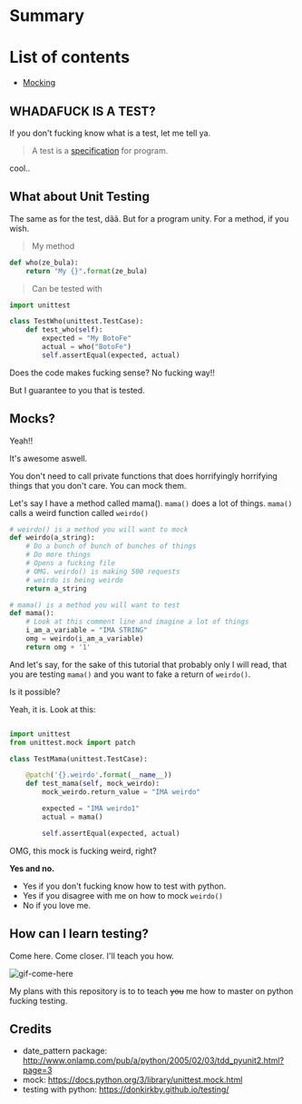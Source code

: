 # Summary

# List of contents
* [Mocking][mocking]


## WHADAFUCK IS A TEST?

If you don't fucking know what is a test, let me tell ya.

> A test is a [specification] for program.

cool..

## What about Unit Testing

The same as for the test, dãã. But for a program unity. For a method, if you wish.

> My method

```` python
def who(ze_bula):
    return "My {}".format(ze_bula)

````

> Can be tested with


```` python
import unittest

class TestWho(unittest.TestCase):
    def test_who(self):
        expected = "My BotoFe"
        actual = who("BotoFe")
        self.assertEqual(expected, actual)

````

Does the code makes fucking sense?
No fucking way!!

But I guarantee to you that is tested.

## Mocks?

Yeah!!

It's awesome aswell.

You don't need to call private functions that does horrifyingly horrifying things that you don't care.
You can mock them.

Let's say I have a method called mama(). `mama()` does a lot of things. `mama()` calls a weird function called `weirdo()`

```` python
# weirdo() is a method you will want to mock
def weirdo(a_string):
    # Do a bunch of bunch of bunches of things
    # Do more things
    # Opens a fucking file
    # OMG. weirdo() is making 500 requests
    # weirdo is being weirdo
    return a_string

# mama() is a method you will want to test
def mama():
    # Look at this comment line and imagine a lot of things
    i_am_a_variable = "IMA STRING"
    omg = weirdo(i_am_a_variable)
    return omg + '1'
````

And let's say, for the sake of this tutorial that probably only I will read, that you are testing `mama()` and you want to fake a return of `weirdo()`.

Is it possible?

Yeah, it is. Look at this:

```` python

import unittest
from unittest.mock import patch

class TestMama(unittest.TestCase):

    @patch('{}.weirdo'.format(__name__))
    def test_mama(self, mock_weirdo):
        mock_weirdo.return_value = "IMA weirdo"

        expected = "IMA weirdo1"
        actual = mama()

        self.assertEqual(expected, actual)

````
OMG, this mock is fucking weird, right?

**Yes and no.**
* Yes if you don't fucking know how to test with python.
* Yes if you disagree with me on how to mock `weirdo()`
* No if you love me.


## How can I learn testing?

Come here. Come closer. I'll teach you how.

![gif-come-here]

My plans with this repository is to to teach ~~you~~ me how to master on python fucking testing.


## Credits
* date_pattern package: http://www.onlamp.com/pub/a/python/2005/02/03/tdd_pyunit2.html?page=3
* mock: https://docs.python.org/3/library/unittest.mock.html
* testing with python: https://donkirkby.github.io/testing/


[specification]: http://langrsoft.com/2006/06/05/are-tests-specs/
[gif-come-here]: https://media.giphy.com/media/3ohA2VpfGovSNE8ESI/giphy.gif
[mocking]: ./mocking
